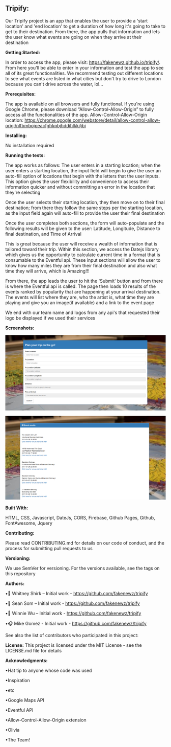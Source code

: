 <h2><b>Tripify:</b></h2>

Our Tripify project is an app that enables the user to provide a 'start location' and 'end location' to get a duration of how long it's going to take to get to their destination. From there, the app pulls that information and lets the user know what events are going on when they arrive at their destination


<b>Getting Started:</b> 

In order to access the app, please visit: https://fakenewz.github.io/tripify/. From here you'll be able to enter in your information and test the app to see all of its great functionalities. We recommend testing out different locations to see what events are listed in what cities but don't try to drive to London because you can't drive across the water, lol...

<b>Prerequisites: </b>

The app is available on all browsers and fully functional. 
If you're using Google Chrome, please download “Allow-Control-Allow-Origin” to fully access all the functionalities of the app. 
Allow-Control-Allow-Origin location: 
https://chrome.google.com/webstore/detail/allow-control-allow-origi/nlfbmbojpeacfghkpbjhddihlkkiljbi

<b>Installing: </b>

No installation required


<b>Running the tests: </b>

The app works as follows:
The user enters in a starting location; when the user enters a starting location, the input field will begin to give the user an auto-fill option of locations that begin with the letters that the user inputs. This option gives the user flexibility and convenience to access their information quicker and without committing an error in the location that they're selecting

Once the user selects their starting location, they then move on to their final destination; from there they follow the same steps per the starting location, as the input field again will auto-fill to provide the user their final destination

Once the user completes both sections, the form will auto-populate and the following results will be given to the user:
Latitude, Longitude, Distance to final destination, and Time of Arrival

This is great because the user will receive a wealth of information that is tailored toward their trip. Within this section, we access the Datejs library which gives us the opportunity to calculate current time in a format that is consumable to the Eventful api. These input sections will allow the user to know how many miles they are from their final destination and also what time they will arrive, which is Amazing!!!

From there, the app leads the user to hit the 'Submit' button and from there is where the Eventful api is called. The page then loads 10 results of the events ranked by popularity that are happening at your arrival destination. The events will list where they are, who the artist is, what time they are playing and give you an image(if available) and a link to the event page

We end with our team name and logos from any api's that requested their logo be displayed if we used their services

<b>Screenshots:</b>

![alt text](https://github.com/fakenewz/tripify/blob/master/images/2018-04-10%2012_46_16-Tripify.png)

![alt text](https://github.com/fakenewz/tripify/blob/master/images/2018-04-10%2012_50_10-Tripify.png)

<b>Built With:</b>

HTML, CSS, Javascript, DateJs, CORS, Firebase, Github Pages, Github, FontAwesome, Jquery  

<b>Contributing: </b>

Please read CONTRIBUTING.md for details on our code of conduct, and the process for submitting pull requests to us

<b>Versioning: </b>

We use SemVer for versioning. For the versions available, see the tags on this repository

<b>Authors: </b>

•:microphone: Whitney Shirk – Initial work – https://github.com/fakenewz/tripify

•:saxophone: Sean Som – Initial work - https://github.com/fakenewz/tripify

•:guitar: Winnie Wu – Initial work - https://github.com/fakenewz/tripify

•:headphones: Mike Gomez - Initial work - https://github.com/fakenewz/tripify


See also the list of contributors who participated in this project:


<b>License:</b>
This project is licensed under the MIT License - see the LICENSE.md file for details

<b>Acknowledgments:</b>

•Hat tip to anyone whose code was used

•Inspiration

•etc

•Google Maps API

•Eventful API

•Allow-Control-Allow-Origin extension

•Olivia

•The Team!

